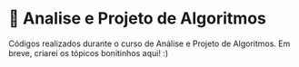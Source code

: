 # 🫧 Analise e Projeto de Algoritmos
Códigos realizados durante o curso de Análise e Projeto de Algoritmos.
Em breve, criarei os tópicos bonitinhos aqui! :) 
